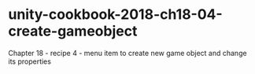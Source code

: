 # unity-cookbook-2018-ch18-04-create-gameobject
Chapter 18 - recipe 4 - menu item to create new game object and change its properties
